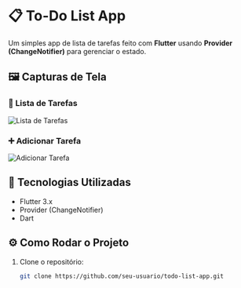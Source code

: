 # 📋 To-Do List App

Um simples app de lista de tarefas feito com **Flutter** usando **Provider (ChangeNotifier)** para gerenciar o estado.

## 🖼 Capturas de Tela

### 📜 Lista de Tarefas
![Lista de Tarefas](assets/screenshots/todo_list.png)

### ➕ Adicionar Tarefa
![Adicionar Tarefa](assets/screenshots/add_task.png)

## 🚀 Tecnologias Utilizadas
- Flutter 3.x
- Provider (ChangeNotifier)
- Dart

## ⚙ Como Rodar o Projeto

1. Clone o repositório:
   ```sh
   git clone https://github.com/seu-usuario/todo-list-app.git
